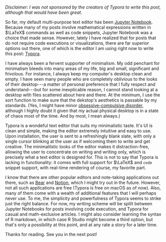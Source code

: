 *Disclaimer: I was not sponsored by the creators of Typora to write this post, although that would have been great.*

So far, my default multi-purpose text editor has been [Jupyter Notebook](https://jupyter.org). Because many of my posts involve mathematical expressions written in $\LaTeX$ commands as well as code snippets, Jupyter Notebook was a choice that made sense. However, lately I have realized that for posts that do not require code executions or visualizations, there are far superior options out there, one of which is the editor I am using right now to write this post: [Typora](https://typora.io).

I have always been a fervent supporter of minimalism. My odd penchant for minimalism bleeds into many areas of my life, big and small, significant and frivolous. For instance, I always keep my computer's desktop clean and empty. I have seen many people who are completely oblivious to the looks of their desktop---a matter of personal preference that I fully respect and understand---but for some inexplicable reason, I cannot stand looking at a desktop with files scattered about here and there. At the minimum, I use the sort function to make sure that the dekstop's aesthetics is passable by my standards. (Yes, I might have minor [obsessive-compulsive disorder](https://en.wikipedia.org/wiki/Obsessive–compulsive_disorder), although I highly doubt it given that my actual physical desktop is in a state of chaos most of the time. And by most, I mean always.)

Typora is a wondeful text editor that suits my minimalistic taste. It's UI is clean and simple, making the editor extremely intuitive and easy to use. Upon installation, the user is sent to a refreshingly blank slate, with only a single cursor blinking at the user as if welcoming them to write and get creative. The minimalilstic looks of the editor makes it distraction-free, allowing the user to concentrate on writing and writing only, which is precisely what a text editor is designed for. This is not to say that Typora is lacking in functionality: it comes with full support for $\LaTeX$ and `code` snippet support, with real-time rendering of course, my favorite part.

I know that there are other popular editors and note-taking applications out there, such as [Bear](https://bear.app) and [Notion](https://www.notion.so), which I might try out in the future. However, not all such applications are free (Typora is free on macOS as of now). Also, many of them come with a wealth of additional features that I will perhaps never use. To me, the simplicity and powerfulness of Typora seems to strike just the right balance. For now, my writing scheme will be splilt between Jupyter Notebooks for posts involving code execution, and Typora for casual and math-exclusive articles. I might also consider learning the syntax of R markdown, in which case R Studio might become a third option, but that's only a possibility at this point, and at any rate a story for a later time. 

Thanks for reading. See you in the next post!